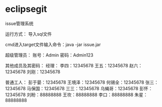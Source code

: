 # eclipsegit
issue管理系统

运行方式：
导入sql文件

cmd进入target文件输入命令：java -jar issue.jar

超级管理员：
账号：Admin
密码：Admin123

其他成员及其密码：
经理：
李四：12345678
王五：12345678
赵六：12345678
刘刚：12345678

普通工人：
彭于晏：12345678
王境泽：12345678
何锡全：12345678
张三：12345678
马保国：12345678
三三：12345678
乌蝇哥：12345678
彭怀：12345678
刘盼：88888888
王坎：88888888
李口：88888888
朱星：88888888

